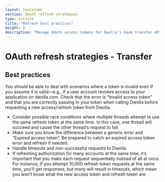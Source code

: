 ```yaml
---
layout: twoColumn
section: OAuth refresh strategies
type: article
title: "Refresh best practices"
weight: 2
description: "Manage OAuth access tokens for Dwolla's bank transfer API: learn refresh best practices."
---
```


# OAuth refresh strategies - Transfer

## Best practices 

You should be able to deal with scenarios where a token is invalid even if you assume it is valid—e.g., if a user account revokes access to your application on dwolla.com. Check that the error is “Invalid access token” and that you are correctly passing in your token when calling Dwolla before requesting a new access/refresh token from Dwolla. 

- Consider possible race conditions where multiple threads attempt to use the same refresh token at the same time. In this case, one thread will succeed and cause the other thread’s request to fail. 
- Make sure you know the difference between a generic error and “Expired access token”. Be prepared to catch an expired access token error and refresh if needed. 
- Handle timeouts and non-successful requests to Dwolla.
- If refreshing authorization for many accounts at the same time, it’s important that you make each request sequentially instead of all at once.  For instance, if you attempt 10,000 refresh token requests at the same time, you’ll get responses, but many will result in timeouts, which mean you won’t know what the new access token and refresh token are.
